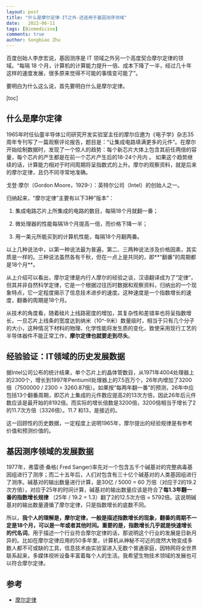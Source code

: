 ```yaml
---
layout: post
title: "什么是摩尔定律-IT之外-还适用于基因测序领域"
date:   2022-06-11
tags: [Biomedicine]
comments: true
author: Songbiao Zhu
---
```


百度创始人李彦宏说，基因测序是 IT 领域之外另一个高度契合摩尔定律的领域。“每隔 18 个月，计算机的计算能力提升一倍、成本下降了一半，经过几十年这样的速度发展，很多原来觉得不可能的事情变可能了”。

要明白为什么这么说，首先要明白什么是摩尔定律。

<!-- more -->

[toc]

## 什么是摩尔定律

1965年时任仙童半导体公司研究开发实验室主任的摩尔应邀为《电子学》杂志35周年专刊写了一篇观察评论报告，题目是：“让集成电路填满更多的元件”。在摩尔开始绘制数据时，发现了一个惊人的趋势：每个新芯片大体上包含其前任两倍的容量，每个芯片的产生都是在前一个芯片产生后的18-24个月内 。
如果这个趋势继续的话，计算能力相对于时间周期将呈指数式的上升。摩尔的观察资料，就是后来的摩尔定律，且仍不同寻常地准确。

戈登·摩尔（Gordon Moore，1929-）：英特尔公司（Intel）的创始人之一。

归纳起来，“摩尔定律”主要有以下3种“版本”：

1. 集成电路芯片上所集成的电路的数目，每隔18个月就翻一番；

2. 微处理器的性能每隔18个月提高一倍，而价格下降一半；

3. 用一美元所能买到的计算机性能，每隔18个月翻两番。

以上几种说法中，以第一种说法最为普遍，第二、三两种说法涉及价格因素，其实质是一样的。三种说法虽然各有千秋，但在一点上是共同的，即**“翻番”的周期都是18个月**。

从上介绍可以看出，摩尔定律是内行人摩尔的经验之谈，汉语翻译成为了“定律”，但其并非自然科学定律，它是一个根据过往历时数据和观察资料，归纳出的一个现象特点，它一定程度揭示了信息技术进步的速度。这种速度是一个指数增长的速度，翻番的周期是18个月。

从技术的角度看，随着硅片上线路密度的增加，其复杂性和差错率也将呈指数增长，一旦芯片上线条的宽度达到纳米（10^-9米）数量级时，相当于只有几个分子的大小，这种情况下材料的物理、化学性能将发生质的变化，致使采用现行工艺的半导体器件不能正常工作，**摩尔定律也就要走到尽头**。

## 经验验证：IT领域的历史发展数据

据Intel公司公布的统计结果，单个芯片上的晶体管数目，从1971年4004处理器上的2300个，增长到1997年PentiumII处理器上的7.5百万个，26年内增加了3200倍（7500000 / 2300 = 3260.87倍）。如果按“每两年翻一番”的预测，26年中应包括13个翻番周期，即芯片上集成的元件数应提高2的13次方倍，因此26年后元件数应该是最开始的8192倍。而实际的增长倍数是3200倍，3200倍相当于增长了2的11.7次方倍（3326倍）。11.7 和13，是接近的。

这一回顾性的历史数据，一定程度上说明1965年，摩尔提出的经验规律是有参考价值和预测价值的。

## 基因测序领域的发展数据

1977年，弗雷德·桑格( Fred Sanger)率先对一个包含五千个碱基对的完整病毒基因组进行了测序；而二十五年后，人们对包含有三十亿个碱基对的人类基因组进行了测序。碱基对的输出数量进行计算，是30亿 / 5000 = 60 万倍（对应于2的19.2次方倍），对应于25年的时间计算，碱基对的输出数量应该是符合了**每1.3年翻一番的指数增长规律** （25年 / 19.2 = 1.3）翻了2的12.5次方倍 = 5792倍。这说明碱基对的输出数量遵循了摩尔定律，只是指数增长的底数不同。

所以，**我个人的理解是，摩尔定律，一般是描述指数增长的现象，翻番的周期不一定是18个月，可以是一年或者其他时间。重要的是，指数增长几乎就是快速增长的代名词**。用于描述一个行业符合摩尔定律的话，那说明这个行业的发展是日新月异的。比如在摩尔定律应用的50多年里，计算机从神秘不可近的庞然大物变成多数人都不可或缺的工具，信息技术由实验室进入无数个普通家庭，因特网将全世界联系起来，多媒体视听设备丰富着每个人的生活。我希望生物技术领域的发展也可以符合摩尔定律。

## 参考

* [摩尔定律](https://baike.baidu.com/item/%E6%91%A9%E5%B0%94%E5%AE%9A%E5%BE%8B/350634)